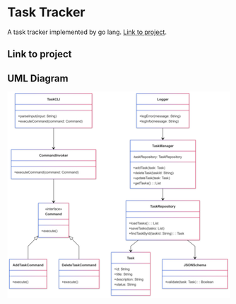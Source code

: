 # Task Tracker
A task tracker implemented by go lang. [Link to project](https://roadmap.sh/projects/task-tracker).

## Link to project


## UML Diagram
![image](./Untitled%20diagram-2025-01-25-153412.png)
